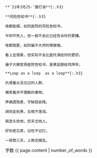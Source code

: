 ```note
**`21年3月25-`馊打油**{:.h3}
```

```warning
**风险告知书**{:.h3}

啥都能报，如同医院的风险告知书。

乍听吓死人，但一般不会比已经告诉你的更糟。

啥都隐匿，如同骗子大师的锦旗墙。

看上去很美，但实际不会比医托演给你的更好。

骗子大肆宣扬医院告知书，是黄鼠狼给鸡拜年。
```

```note
**Loop as a loop  as a loop**{:.h3}

仇恨着从没见过的人群，

嘲笑着并不理解的事物。

养痈遗隐患，守缺抱自残。

胡同走到黑，见棺不落泪。

祸至头抢地，怨天尤他人。

好伤疤忘疼，记吃不记打。

一顿管三天，上房还揭瓦。
```
字数
{{ page.content | number_of_words }}
